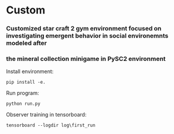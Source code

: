 # Custom 
### Customized star craft 2 gym environment focused on investigating emergent behavior in social environemnts modeled after
### the mineral collection minigame in PySC2 environment
Install environment:
```
pip install -e.
```

Run program:
```
python run.py
```

Observer training in tensorboard:
```
tensorboard --logdir log\first_run
```